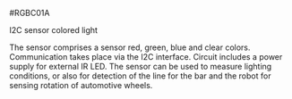 <!--- AUTOgen ---> <!--- Please remove this line after manually editing --->
<!--- Created:2017-01-02T14:38:45.856526: ---> 
<!--- Author:Mlab: ---> 
<!--- AuthorEmail:email@mlab.cz: ---> 
<!--- Tags:None: ---> 
<!--- Ust:escription.en]
I2C sensor colored light

[InfoShortDescription.cs]
I2C snímač barevného světla

[InfoLongDescription.en]
The sensor comprises a sensor red, green, blue and clear colors. Communication takes place via the I2C interface. Circuit includes a power supply for external IR LED. The sensor can be used to measure lighting conditions, or also for detection of the line for the bar and the robot for sensing rotation of automotive wheels.

[InfoLongDescription.cs]
Čidlo obsahuje snímač červené, zelené, modré a jasné (clear) barvy. Komunikace probíhá přes I2C rozhraní. Obvod obsahuje i napájení pro externí IR LED.  Senzor je možné využít pro měření světelných podmínek, nebo také pro detekci čáry pro čárového robota i pro snímání otáčení pohonných kol.

[End: ---> 
<!--- Name:RGBC01A: --->
#RGBC01A 
<!--- LongName --->
I2C sensor colored light
<!--- ELongName ---> 

<!--- Lead --->
The sensor comprises a sensor red, green, blue and clear colors. Communication takes place via the I2C interface. Circuit includes a power supply for external IR LED. The sensor can be used to measure lighting conditions, or also for detection of the line for the bar and the robot for sensing rotation of automotive wheels.
<!--- ELead ---> 


​
​
<!--- Description --->
<!--- EDescription --->
<!--- Content --->
<!--- EContent --->
            